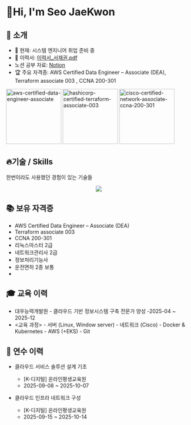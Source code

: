 #  👋Hi, I'm Seo JaeKwon




## 📂 소개
- 🌱 현재: 시스템 엔지니어 취업 준비 중  
- 📝 이력서: [이력서_서재권.pdf]()
- 노션 공부 자료: [Notion](image.pdf)
- 🏆 주요 자격증: AWS Certified Data Engineer – Associate (DEA), Terraform associate 003 , CCNA 200-301
<img width="150" height="auto" alt="aws-certified-data-engineer-associate" src="https://github.com/user-attachments/assets/36163081-9f97-461a-9f72-d27f896fcdb3" />
<img width="150" height="auto" alt="hashicorp-certified-terraform-associate-003" src="https://github.com/user-attachments/assets/771c2bcf-0001-4af9-bc04-dc473f02ad83" />
<img width="150" height="auto" alt="cisco-certified-network-associate-ccna-200-301" src="https://images.credly.com/images/3ae995f2-2dd4-475b-9b43-1445bc19ee50" />


## 🔥기술 / Skills
한번이라도 사용했던 경험이 있는 기술들
<p align="center">
  <a href="https://skillicons.dev">
    <img src="https://skillicons.dev/icons?i=aws,kubernetes,docker,terraform,linux,gcp,visualstudio,vscode,git,windows,notion" />
  </a>
</p>

## 📚 보유 자격증

- AWS Certified Data Engineer – Associate (DEA)
- Terraform associate 003
- CCNA 200-301
- 리눅스마스터 2급
- 네트워크관리사 2급
- 정보처리기능사
- 운전면허 2종 보통
- 
## 🎓 교육 이력
- 대우능력개발원 - 클라우드 기반 정보시스템 구축 전문가 양성
    -2025-04 ~ 2025-12
- <교육 과정>
      - 서버 (Linux, Window server)
      - 네트워크 (Cisco)
      - Docker & Kubernetes
      - AWS (+EKS)
      - Git

## 🔧 연수 이력
- 클라우드 서비스 솔루션 설계 기초
  - [K-디지털] 온라인평생교육원
  - 2025-09-08 ~ 2025-10-07
 
     
- 클라우드 인프라 네트워크 구성
  - [K-디지털] 온라인평생교육원
  - 2025-09-15 ~ 2025-10-14


